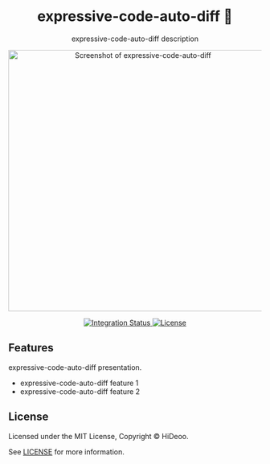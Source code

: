 <div align="center">
  <h1>expressive-code-auto-diff 🚧</h1>
  <p>expressive-code-auto-diff description</p>
  <p>
    <a href="https://dummyimage.com/520x350/121212/cdc8be.png&text=screenshot" title="Screenshot of expressive-code-auto-diff">
      <img alt="Screenshot of expressive-code-auto-diff" src="https://dummyimage.com/520x350/121212/cdc8be.png&text=screenshot" width="520" />
    </a>
  </p>
</div>

<div align="center">
  <a href="https://github.com/HiDeoo/expressive-code-auto-diff/actions/workflows/integration.yml">
    <img alt="Integration Status" src="https://github.com/HiDeoo/expressive-code-auto-diff/actions/workflows/integration.yml/badge.svg" />
  </a>
  <a href="https://github.com/HiDeoo/expressive-code-auto-diff/blob/main/LICENSE">
    <img alt="License" src="https://badgen.net/github/license/HiDeoo/expressive-code-auto-diff" />
  </a>
  <br />
</div>

## Features

expressive-code-auto-diff presentation.

- expressive-code-auto-diff feature 1
- expressive-code-auto-diff feature 2

## License

Licensed under the MIT License, Copyright © HiDeoo.

See [LICENSE](https://github.com/HiDeoo/expressive-code-auto-diff/blob/main/LICENSE) for more information.
